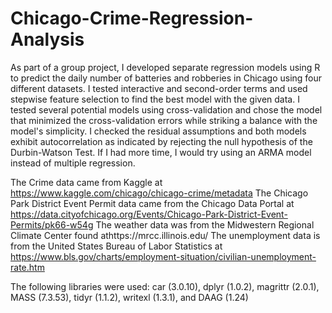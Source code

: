 # Chicago-Crime-Regression-Analysis
As part of a group project, I developed separate regression models using R to predict the daily number of batteries and robberies in Chicago using four different datasets. I tested interactive and second-order terms and used stepwise feature selection to find the best model with the given data. I tested several potential models using cross-validation and chose the model that minimized the cross-validation errors while striking a balance with the model's simplicity. I checked the residual assumptions and both models exhibit autocorrelation as indicated by rejecting the null hypothesis of the Durbin-Watson Test. If I had more time, I would try using an ARMA model instead of multiple regression.

The Crime data came from Kaggle at https://www.kaggle.com/chicago/chicago-crime/metadata
The Chicago Park District Event Permit data came from the Chicago Data Portal at https://data.cityofchicago.org/Events/Chicago-Park-District-Event-Permits/pk66-w54g
The weather data was from the Midwestern Regional Climate Center found athttps://mrcc.illinois.edu/
The unemployment data is from the United States Bureau of Labor Statistics at https://www.bls.gov/charts/employment-situation/civilian-unemployment-rate.htm

The following libraries were used: car (3.0.10), dplyr (1.0.2), magrittr (2.0.1), MASS (7.3.53), tidyr (1.1.2), writexl (1.3.1), and DAAG (1.24)
